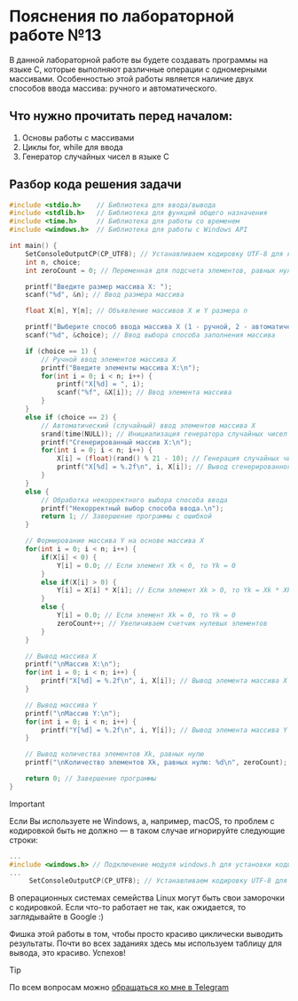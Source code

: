 # Пояснения по лабораторной работе №13

В данной лабораторной работе вы будете создавать программы на языке C, которые выполняют различные операции с одномерными массивами. Особенностью этой работы является наличие двух способов ввода массива: ручного и автоматического.

## Что нужно прочитать перед началом:
1. Основы работы с массивами
2. Циклы for, while для ввода
3. Генератор случайных чисел в языке C

## Разбор кода решения задачи

```c
#include <stdio.h>    // Библиотека для ввода/вывода
#include <stdlib.h>   // Библиотека для функций общего назначения
#include <time.h>     // Библиотека для работы со временем
#include <windows.h>  // Библиотека для работы с Windows API

int main() {
    SetConsoleOutputCP(CP_UTF8); // Устанавливаем кодировку UTF-8 для корректного отображения русских символов
    int n, choice;
    int zeroCount = 0; // Переменная для подсчета элементов, равных нулю

    printf("Введите размер массива X: ");
    scanf("%d", &n); // Ввод размера массива

    float X[n], Y[n]; // Объявление массивов X и Y размера n

    printf("Выберите способ ввода массива X (1 - ручной, 2 - автоматический): ");
    scanf("%d", &choice); // Ввод выбора способа заполнения массива

    if (choice == 1) {
        // Ручной ввод элементов массива X
        printf("Введите элементы массива X:\n");
        for(int i = 0; i < n; i++) {
            printf("X[%d] = ", i);
            scanf("%f", &X[i]); // Ввод элемента массива
        }
    }
    else if (choice == 2) {
        // Автоматический (случайный) ввод элементов массива X
        srand(time(NULL)); // Инициализация генератора случайных чисел
        printf("Сгенерированный массив X:\n");
        for(int i = 0; i < n; i++) {
            X[i] = (float)(rand() % 21 - 10); // Генерация случайных чисел от -10 до 10
            printf("X[%d] = %.2f\n", i, X[i]); // Вывод сгенерированного элемента
        }
    }
    else {
        // Обработка некорректного выбора способа ввода
        printf("Некорректный выбор способа ввода.\n");
        return 1; // Завершение программы с ошибкой
    }

    // Формирование массива Y на основе массива X
    for(int i = 0; i < n; i++) {
        if(X[i] < 0) {
            Y[i] = 0.0; // Если элемент Xk < 0, то Yk = 0
        }
        else if(X[i] > 0) {
            Y[i] = X[i] * X[i]; // Если элемент Xk > 0, то Yk = Xk * Xk
        }
        else {
            Y[i] = 0.0; // Если элемент Xk = 0, то Yk = 0
            zeroCount++; // Увеличиваем счетчик нулевых элементов
        }
    }

    // Вывод массива X
    printf("\nМассив X:\n");
    for(int i = 0; i < n; i++) {
        printf("X[%d] = %.2f\n", i, X[i]); // Вывод элемента массива X
    }

    // Вывод массива Y
    printf("\nМассив Y:\n");
    for(int i = 0; i < n; i++) {
        printf("Y[%d] = %.2f\n", i, Y[i]); // Вывод элемента массива Y
    }

    // Вывод количества элементов Xk, равных нулю
    printf("\nКоличество элементов Xk, равных нулю: %d\n", zeroCount);

    return 0; // Завершение программы
}
```

> [!IMPORTANT]
> Если Вы используете не Windows, а, например, macOS, то проблем с кодировкой быть не должно — в таком случае игнорируйте следующие строки:
> ```c
> ...
> #include <windows.h> // Подключение модуля windows.h для установки кодировки вывода
> ...
>      SetConsoleOutputCP(CP_UTF8); // Устанавливаем кодировку UTF-8 для вывода в консоли русских символов: иначе будут иероглифы
> ```
>
> В операционных системах семейства Linux могут быть свои заморочки с кодировкой. Если что-то работает не так, как ожидается, то заглядывайте в Google :)

Фишка этой работы в том, чтобы просто красиво циклически выводить результаты. Почти во всех заданиях здесь мы используем таблицу для вывода, это красиво. Успехов!

> [!TIP]
> По всем вопросам можно [обращаться ко мне в Telegram](https://t.me/plunkzy)
